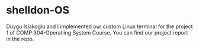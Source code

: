 # shelldon-OS

Duygu Islakoglu and I implemented our custom Linux terminal for the project 1 of COMP 304-Operatiing System Course. You can find our project report in the repo.
